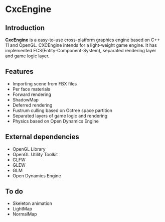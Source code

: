 # CxcEngine

## Introduction

 **CxcEngine** is a easy-to-use cross-platform graphics engine based on C++ 11 and OpenGL. CXCEngine intends for a light-weight game engine. It has implemented ECS(Entity-Component-System), separated rendering layer and game logic layer.

## Features

- Importing scene from FBX files
- Per face materials
- Forward rendering
- ShadowMap
- Deferred rendering
- Fustrum culling based on Octree space partition
- Separated layers of game logic and rendering
- Physics based on Open Dynamics Engine

## External dependencies

- OpenGL Library
- OpenGL Utility Toolkit
- GLFW  
- GLEW  
- GLM  
- Open Dynamics Engine  
  
## To do

- Skeleton animation
- LightMap
- NormalMap


